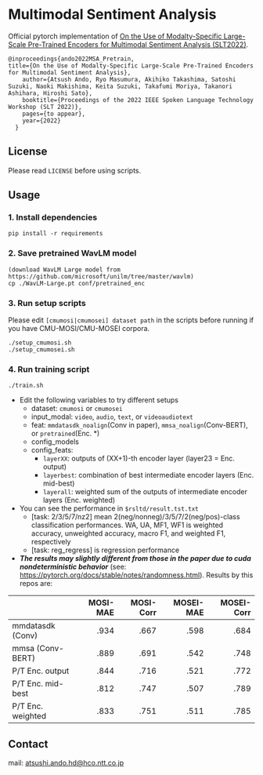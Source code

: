 # Multimodal Sentiment Analysis

Official pytorch implementation of [On the Use of Modalty-Specific Large-Scale Pre-Trained Encoders for Multimodal Sentiment Analysis (SLT2022)](https://arxiv.org/abs/xxxx.xxxxx).

```
@inproceedings{ando2022MSA_Pretrain,
title={On the Use of Modalty-Specific Large-Scale Pre-Trained Encoders for Multimodal Sentiment Analysis},
    author={Atsush Ando, Ryo Masumura, Akihiko Takashima, Satoshi Suzuki, Naoki Makishima, Keita Suzuki, Takafumi Moriya, Takanori Ashihara, Hiroshi Sato},
    booktitle={Proceedings of the 2022 IEEE Spoken Language Technology Workshop (SLT 2022)},
    pages={to appear},
    year={2022}
  }
```

## License
Please read `LICENSE`  before using scripts.

## Usage

### 1. Install dependencies
```
pip install -r requirements
```

### 2. Save pretrained WavLM model
```
(download WavLM Large model from https://github.com/microsoft/unilm/tree/master/wavlm)
cp ./WavLM-Large.pt conf/pretrained_enc

```

### 3. Run setup scripts

Please edit `[cmumosi|cmumosei] dataset path` in the scripts before running if you have CMU-MOSI/CMU-MOSEI corpora.
```
./setup_cmumosi.sh
./setup_cmumosei.sh
```

### 4. Run training script
```
./train.sh
```
- Edit the following variables to try different setups
    - dataset: `cmumosi` or `cmumosei`
    - input\_modal: `video`, `audio`, `text`, or `videoaudiotext`
    - feat: `mmdatasdk_noalign`(Conv in paper), `mmsa_noalign`(Conv-BERT), or `pretrained`(Enc. \*)
    - config\_models
    - config\_feats:
        - `layerXX`: outputs of (XX+1)-th encoder layer (layer23 = Enc. output)
        - `layerbest`: combination of best intermediate encoder layers (Enc. mid-best)
        - `layerall`: weighted sum of the outputs of intermediate encoder layers (Enc. weighted)
- You can see the performance in `$rsltd/result.tst.txt`
    - [task: 2/3/5/7/nz2] mean 2(neg/nonneg)/3/5/7/2(neg/pos)-class classification performances. WA, UA, MF1, WF1 is weighted accuracy, unweighted accuracy, macro F1, and weighted F1, respectively
    - [task: reg\_regress] is regression performance
- ***The results may slightly different from those in the paper due to cuda nondeterministic behavior*** (see: https://pytorch.org/docs/stable/notes/randomness.html). Results by this repos are:


|                      |MOSI-MAE |MOSI-Corr|MOSEI-MAE|MOSEI-Corr|
|:---------------------|--------:|--------:|--------:|---------:|
|mmdatasdk (Conv)      |.934     |.667     |.598     |.684      |
|mmsa (Conv-BERT)      |.889     |.691     |.542     |.748      |
|P/T Enc. output       |.844     |.716     |.521     |.772      |
|P/T Enc. mid-best     |.812     |.747     |.507     |.789      |
|P/T Enc. weighted     |.833     |.751     |.511     |.785      |


## Contact
mail: atsushi.ando.hd@hco.ntt.co.jp

